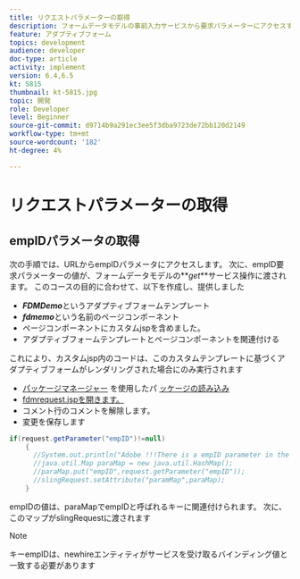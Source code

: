 ```yaml
---
title: リクエストパラメーターの取得
description: フォームデータモデルの事前入力サービスから要求パラメーターにアクセスする
feature: アダプティブフォーム
topics: development
audience: developer
doc-type: article
activity: implement
version: 6.4,6.5
kt: 5815
thumbnail: kt-5815.jpg
topic: 開発
role: Developer
level: Beginner
source-git-commit: d9714b9a291ec3ee5f3dba9723de72bb120d2149
workflow-type: tm+mt
source-wordcount: '182'
ht-degree: 4%

---
```


# リクエストパラメーターの取得

## empIDパラメータの取得

次の手順では、URLからempIDパラメータにアクセスします。 次に、empID要求パラメーターの値が、フォームデータモデルの&#x200B;**_get_**サービス操作に渡されます。
このコースの目的に合わせて、以下を作成し、提供しました

* **_FDMDemo_**&#x200B;というアダプティブフォームテンプレート
* **_fdmemo_**&#x200B;という名前のページコンポーネント
* ページコンポーネントにカスタムjspを含めました。
* アダプティブフォームテンプレートとページコンポーネントを関連付ける

これにより、カスタムjsp内のコードは、このカスタムテンプレートに基づくアダプティブフォームがレンダリングされた場合にのみ実行されます

* [パッケージマネージャー](assets/template-page-component.zip) を使用したパ [ッケージの読み込み](http://localhost:4502/crx/packmgr/index.jsp)
* [fdmrequest.jspを開きます。](http://localhost:4502/crx/de/index.jsp#/apps/fdmdemo/component/page/fdmdemo/fdmrequest.jsp)
* コメント行のコメントを解除します。
* 変更を保存します

```java
if(request.getParameter("empID")!=null)
    {
      //System.out.println("Adobe !!!There is a empID parameter in the request "+request.getParameter("empID"));
      //java.util.Map paraMap = new java.util.HashMap();
      //paraMap.put("empID",request.getParameter("empID"));
      //slingRequest.setAttribute("paramMap",paraMap);
    }
```

empIDの値は、paraMapでempIDと呼ばれるキーに関連付けられます。 次に、このマップがslingRequestに渡されます

>[!NOTE]
>
>キーempIDは、newhireエンティティがサービスを受け取るバインディング値と一致する必要があります
